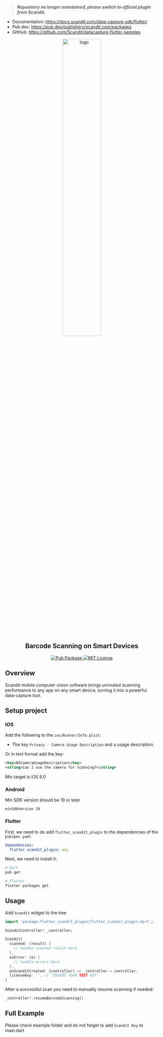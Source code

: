 > **_Repository no longer maintained, please switch to official plugin from Scandit._**

- Documentation: https://docs.scandit.com/data-capture-sdk/flutter/
- Pub.dev: https://pub.dev/publishers/scandit.com/packages
- GitHub: https://github.com/Scandit/datacapture-flutter-samples

<p align="center">
    <img src="https://github.com/fryette/flutter_scandit/blob/master/assets/scandit_logo.png" width="50%" alt="logo" />
  <h2 align="center">
    Barcode Scanning on Smart Devices
  </h2>
  <p align="center">
  <a align="center" href="https://pub.dev/packages/flutter_scandit_plugin">
    <img alt="Pub Package" src="https://img.shields.io/pub/v/scandit.svg">
  </a>
  <a href="https://opensource.org/licenses/MIT">
    <img alt="MIT License" src="https://img.shields.io/badge/License-MIT-blue.svg">
  </a>
  </p>
</p>

## Overview

Scandit mobile computer vision software brings unrivaled scanning performance to any app on any smart device, turning it into a powerful data-capture tool.

## Setup project

### iOS

Add the following to the `ios/Runner/Info.plist`:

* The key `Privacy - Camera Usage Description` and a usage description.

Or in text format add the key:

```xml
<key>NSCameraUsageDescription</key>
<string>Can I use the camera for scanning?</string>
```
Min target is iOS 9.0


### Android

Min SDK version should be 19 or later

```
minSdkVersion 19
```

### Flutter

First, we need to do add `flutter_scandit_plugin` to the dependencies of the `pubspec.yaml`

```yaml
dependencies:
  flutter_scandit_plugin: any
```

Next, we need to install it:

```sh
# Dart
pub get

# Flutter
flutter packages get
```

## Usage

Add `Scandit` widget to the tree

```dart
import 'package:flutter_scandit_plugin/flutter_scandit_plugin.dart';

ScanditController? _controller;

Scandit(
  scanned: (result) {
    // handle scanned result here
  },
  onError: (e) {
    // handle errors here
  },
  onScanditCreated: (controller) => _controller = controller,
  licenseKey: '', // 'INSERT YOUR TEST KEY'
)

```

After a successful scan you need to manually resume scanning if needed:

```dart
_controller?.resumeBarcodeScanning()
```

## Full Example
Please check example folder and do not forget to add `Scandit Key` to main.dart
